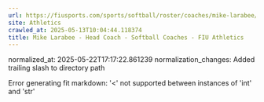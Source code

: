 ```yaml
---
url: https://fiusports.com/sports/softball/roster/coaches/mike-larabee/3222/
site: Athletics
crawled_at: 2025-05-13T10:04:44.118374
title: Mike Larabee - Head Coach - Softball Coaches - FIU Athletics
---
```

normalized_at: 2025-05-22T17:17:22.861239
normalization_changes: Added trailing slash to directory path

Error generating fit markdown: '<' not supported between instances of 'int' and 'str'